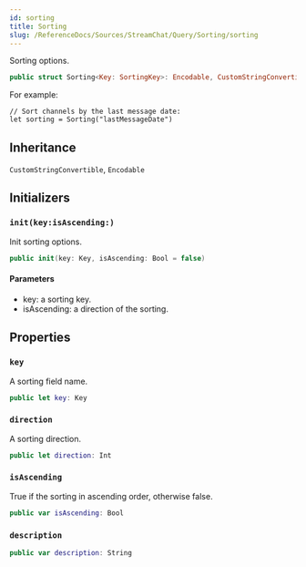 ```yaml
---
id: sorting 
title: Sorting
slug: /ReferenceDocs/Sources/StreamChat/Query/Sorting/sorting
---
```


Sorting options.

``` swift
public struct Sorting<Key: SortingKey>: Encodable, CustomStringConvertible 
```

For example:

``` 
// Sort channels by the last message date:
let sorting = Sorting("lastMessageDate")
```

## Inheritance

`CustomStringConvertible`, `Encodable`

## Initializers

### `init(key:isAscending:)`

Init sorting options.

``` swift
public init(key: Key, isAscending: Bool = false) 
```

#### Parameters

  - key: a sorting key.
  - isAscending: a direction of the sorting.

## Properties

### `key`

A sorting field name.

``` swift
public let key: Key
```

### `direction`

A sorting direction.

``` swift
public let direction: Int
```

### `isAscending`

True if the sorting in ascending order, otherwise false.

``` swift
public var isAscending: Bool 
```

### `description`

``` swift
public var description: String 
```
